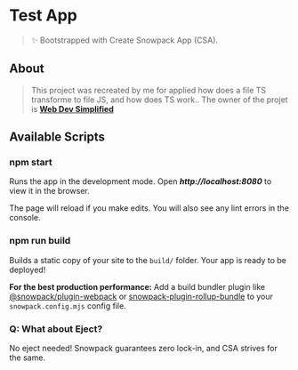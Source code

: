 # Test App

> ✨ Bootstrapped with Create Snowpack App (CSA).

## About

> This project was recreated by me for applied how does a file TS transforme to file JS, and how does TS work..
> The owner of the projet is **[Web Dev Simplified](https://courses.webdevsimplified.com/)**

## Available Scripts

### npm start

Runs the app in the development mode.
Open  ***http://localhost:8080*** to view it in the browser.

The page will reload if you make edits.
You will also see any lint errors in the console.

### npm run build

Builds a static copy of your site to the `build/` folder.
Your app is ready to be deployed!

**For the best production performance:** Add a build bundler plugin like [@snowpack/plugin-webpack](https://github.com/snowpackjs/snowpack/tree/main/plugins/plugin-webpack) or [snowpack-plugin-rollup-bundle](https://github.com/ParamagicDev/snowpack-plugin-rollup-bundle) to your `snowpack.config.mjs` config file.


### Q: What about Eject?

No eject needed! Snowpack guarantees zero lock-in, and CSA strives for the same.

